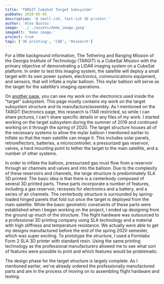 ```yaml
---
title: 'TARGIT CubeSat Target Subsystem'
pubDate: 2020-05-05
description: 'A small-ish, fast-ish 3D printer.'
author: 'Alex Bustos'
image: '../../assets/demo_image.jpeg'
imageAlt: 'Demo image.'
project: true
tags: ['3D printing', 'CAD', 'Research']
---
```


For a little background information, The Tethering and Ranging Mission of the Georgia Institute of Technology (TARGIT) is a CubeSat Mission with the primary objective of demonstrating a LiDAR imaging system on a CubeSat platform. In order to test this imaging system, the satellite will deploy a small target with its own power system, electronics, communications equipment, and sensors, that will inflate a mylar balloon. This mylar balloon will serve as the target for the satellite's imaging operations.

On [another page](/posts/targit-electronics), you can see my work on the electronics used inside the "target" subsystem. This page mostly contains my work on the target subsystem structure and its manufacture/assembly. As I mentioned on the TARGIT Electronics page, this research is ITAR restricted, so while I can share pictures, I can't share specific details or any files of my work. I started working on the target subsystem during the summer of 2019 and continued working on it through the spring of 2020. The target structure houses all of the necessary systems to allow the mylar balloon I mentioned earlier to inflate so that the main satellite can image it. This includes solar panels, retroreflectors, batteries, a microcontroller, a pressurized gas reservoir, valves, a hard mounting point to tether the target to the main satellite, and a number of other systems.

In order to inflate the balloon, pressurized gas must flow from a reservoir through air channels and valves and into the balloon. Due to the complexity of these reservoirs and channels, the targe structure is predominately SLA 3D printed. The basic idea is that there is a centerbody composed of several 3D printed parts. These parts incorporate a number of features, including a gas reservoir, recesses for electronics and a battery, and a series of air channels. The centerbody structure is surrounded by spring-loaded hinged panels that fold out once the target is deployed from the main satellite. While the basic geometric constraints of these parts were established when I began working on the project, I ended up designing from the ground up much of the structure. The flight hardware was outsourced to a professional 3D printing company using SLA technology and a material with high stiffness and temperature resistance. We actually were able to get my designs manufactured before the end of the spring 2020 semester, which was super exciting. To prototype the structure, I used a Formlabs Form 2 SLA 3D printer with standard resin. Using the same printing technology as the professional manufacturers allowed me to see what sort of features were possible to print and which features would be problematic.

The design phase for the target structure is largely complete. As I mentioned earlier, we've already ordered the professionally manufactured parts and are in the process of moving on to assembling flight hardware and testing.
